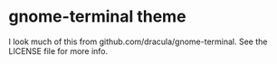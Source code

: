 # gnome-terminal theme
I look much of this from github.com/dracula/gnome-terminal. See the LICENSE file for more info.

